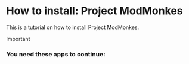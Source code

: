 # How to install: Project ModMonkes

This is a tutorial on how to install Project ModMonkes.

>[!IMPORTANT]
> ### You need these apps to continue:
>
